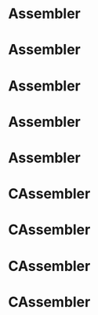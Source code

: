 # Assembler
# Assembler
# Assembler
# Assembler
# Assembler
# CAssembler
# CAssembler
# CAssembler
# CAssembler
